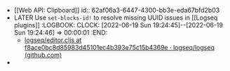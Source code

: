 - [[Web API: Clipboard]]
  id:: 62af06a3-6447-4300-bb3e-eda67bfd2b03
- LATER Use `set-blocks-id!` to resolve missing UUID issues in [[Logseq plugins]]
  :LOGBOOK:
  CLOCK: [2022-06-19 Sun 19:24:45]--[2022-06-19 Sun 19:24:46] =>  00:00:01
  :END:
	- [logseq/editor.cljs at f8ace0bc8d85983d45101ec4b393e75c15b4369e · logseq/logseq (github.com)](https://github.com/logseq/logseq/blob/f8ace0bc8d85983d45101ec4b393e75c15b4369e/src/main/frontend/handler/editor.cljs#L945-L953)
-